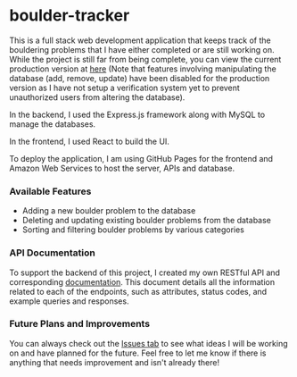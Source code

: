 # boulder-tracker

This is a full stack web development application that keeps track of the bouldering problems that I have either completed or are still working on. While the project is still far from being complete, you can view the current production version at [here](https://jamiema1.github.io/boulder-tracker/) (Note that features involving manipulating the database (add, remove, update) have been disabled for the production version as I have not setup a verification system yet to prevent unauthorized users from altering the database). 

In the backend, I used the Express.js framework along with MySQL to manage the databases. 

In the frontend, I used React to build the UI.

To deploy the application, I am using GitHub Pages for the frontend and Amazon Web Services to host the server, APIs and database.

### Available Features
- Adding a new boulder problem to the database
- Deleting and updating existing boulder problems from the database
- Sorting and filtering boulder problems by various categories

### API Documentation
To support the backend of this project, I created my own RESTful API and corresponding [documentation](https://github.com/jamiema1/boulder-tracker/blob/master/API%20Documentation.md). This document details all the information related to each of the endpoints, such as attributes, status codes, and example queries and responses.

### Future Plans and Improvements
You can always check out the [Issues tab](https://github.com/jamiema1/boulder-tracker/issues) to see what ideas I will be working on and have planned for the future. Feel free to let me know if there is anything that needs improvement and isn't already there!
